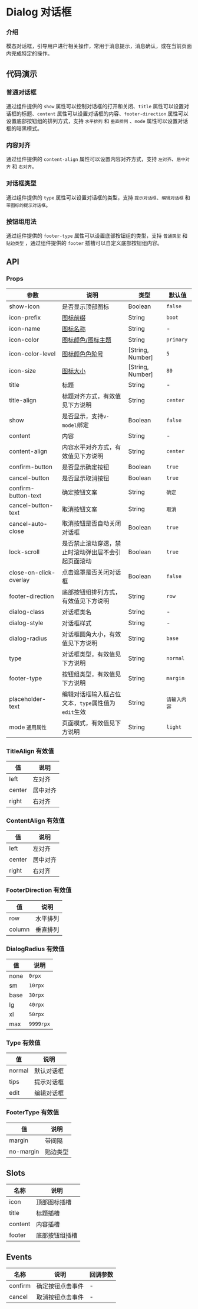 # Dialog 对话框

### 介绍
模态对话框，引导用户进行相关操作，常用于消息提示，消息确认，或在当前页面内完成特定的操作。

<TipsIntroduce />

## 代码演示

### 普通对话框

通过组件提供的 `show` 属性可以控制对话框的打开和关闭、`title` 属性可以设置对话框的标题、`content` 属性可以设置对话框的内容、`footer-direction` 属性可以设置底部按钮组的排列方式，支持 `水平排列` 和 `垂直排列` 、`mode` 属性可以设置对话框的暗黑模式。

<show-code com-type="dialog" com-show-type="normal" />

### 内容对齐

通过组件提供的 `content-align` 属性可以设置内容对齐方式，支持 `左对齐`、`居中对齐` 和 `右对齐`。

<show-code com-type="dialog" com-show-type="content" />

### 对话框类型

通过组件提供的 `type` 属性可以设置对话框的类型，支持 `提示对话框`、`编辑对话框` 和 `带图标的提示对话框`。

<show-code com-type="dialog" com-show-type="type" />

### 按钮组用法

通过组件提供的 `footer-type` 属性可以设置底部按钮组的类型，支持 `普通类型` 和 `贴边类型` ，通过组件提供的 `footer` 插槽可以自定义底部按钮组内容。

<show-code com-type="dialog" com-show-type="footer" />

## API

### Props

| 参数 | 说明 | 类型 | 默认值
|----- | ----- | ----- | -----
| show-icon | 是否显示顶部图标 | Boolean | `false`
| icon-prefix | <a href="icon">图标前缀</a> | String | `boot`
| icon-name | <a href="icon">图标名称</a> | String | -
| icon-color | <a href="/guide/theme">图标颜色/图标主题</a> | String | `primary`
| icon-color-level | <a href="/guide/theme">图标颜色色阶号</a> | [String, Number] | `5`
| icon-size | <a href="icon">图标大小</a> | [String, Number] | `80`
| title | 标题 | String | -
| title-align | 标题对齐方式，有效值见下方说明 | String | `center`
| show | 是否显示，支持`v-model`绑定 | Boolean | `false`
| content | 内容 | String | -
| content-align | 内容水平对齐方式，有效值见下方说明 | String | `center`
| confirm-button | 是否显示确定按钮 | Boolean | `true`
| cancel-button | 是否显示取消按钮 | Boolean | `true`
| confirm-button-text | 确定按钮文案 | String | `确定`
| cancel-button-text | 取消按钮文案 | String | `取消`
| cancel-auto-close | 取消按钮是否自动关闭对话框 | Boolean | `true`
| lock-scroll | 是否禁止滚动穿透，禁止时滚动弹出层不会引起页面滚动 | Boolean | `true`
| close-on-click-overlay | 点击遮罩是否关闭对话框 | Boolean | `false`
| footer-direction | 底部按钮组排列方式，有效值见下方说明 | String | `row`
| dialog-class | 对话框类名 | String | -
| dialog-style | 对话框样式 | String | -
| dialog-radius | 对话框圆角大小，有效值见下方说明 | String | `base`
| type | 对话框类型，有效值见下方说明 | String | `normal`
| footer-type | 按钮组类型，有效值见下方说明 | String | `margin`
| placeholder-text | 编辑对话框输入框占位文本，`type`属性值为`edit`生效 | String | `请输入内容`
| mode `通用属性` | 页面模式，有效值见下方说明 | String | `light`

### TitleAlign 有效值
| 值 | 说明
|----|-----
| left | 左对齐
| center | 居中对齐
| right | 右对齐

### ContentAlign 有效值
| 值 | 说明
|----|-----
| left | 左对齐
| center | 居中对齐
| right | 右对齐

### FooterDirection 有效值
| 值 | 说明
|----|-----
| row | 水平排列
| column | 垂直排列

### DialogRadius 有效值
| 值 | 说明
|----|-----
| none | `0rpx`
| sm | `10rpx`
| base | `30rpx`
| lg | `40rpx`
| xl | `50rpx`
| max | `9999rpx`

### Type 有效值
| 值 | 说明
|----|-----
| normal | 默认对话框
| tips | 提示对话框
| edit | 编辑对话框

### FooterType 有效值
| 值 | 说明
|----|-----
| margin | 带间隔
| no-margin | 贴边类型

<PropsModeProp />

## Slots

| 名称 | 说明
|---- |-----
| icon | 顶部图标插槽
| title | 标题插槽
| content | 内容插槽
| footer | 底部按钮组插槽

## Events

| 名称 | 说明 | 回调参数
|------| -----| -----
| confirm | 确定按钮点击事件 | -
| cancel | 取消按钮点击事件 | -